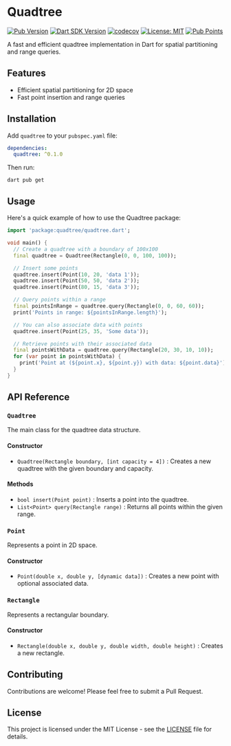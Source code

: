 # Quadtree

[![Pub Version](https://img.shields.io/pub/v/quadtree.svg)](https://pub.dev/packages/quadtree)
[![Dart SDK Version](https://badgen.net/pub/sdk-version/quadtree)](https://pub.dev/packages/quadtree)
[![codecov](https://codecov.io/gh/arkaung/quadtree/branch/main/graph/badge.svg)](https://codecov.io/gh/arkaung/quadtree)
[![License: MIT](https://img.shields.io/badge/license-MIT-blue.svg)](https://opensource.org/licenses/MIT)
[![Pub Points](https://img.shields.io/pub/points/quadtree)](https://pub.dev/packages/quadtree/score)

A fast and efficient quadtree implementation in Dart for spatial partitioning and range queries.

## Features

- Efficient spatial partitioning for 2D space
- Fast point insertion and range queries

## Installation

Add `quadtree` to your `pubspec.yaml` file:

```yaml
dependencies:
  quadtree: ^0.1.0
```

Then run:

```
dart pub get
```

## Usage

Here's a quick example of how to use the Quadtree package:

```dart
import 'package:quadtree/quadtree.dart';

void main() {
  // Create a quadtree with a boundary of 100x100
  final quadtree = Quadtree(Rectangle(0, 0, 100, 100));

  // Insert some points
  quadtree.insert(Point(10, 20, 'data 1'));
  quadtree.insert(Point(50, 50, 'data 2'));
  quadtree.insert(Point(80, 15, 'data 3'));

  // Query points within a range
  final pointsInRange = quadtree.query(Rectangle(0, 0, 60, 60));
  print('Points in range: ${pointsInRange.length}');

  // You can also associate data with points
  quadtree.insert(Point(25, 35, 'Some data'));

  // Retrieve points with their associated data
  final pointsWithData = quadtree.query(Rectangle(20, 30, 10, 10));
  for (var point in pointsWithData) {
    print('Point at (${point.x}, ${point.y}) with data: ${point.data}');
  }
}
```

## API Reference

### `Quadtree`

The main class for the quadtree data structure.

#### Constructor

- `Quadtree(Rectangle boundary, [int capacity = 4])` : Creates a new quadtree with the given boundary and capacity.

#### Methods

- `bool insert(Point point)` : Inserts a point into the quadtree.
- `List<Point> query(Rectangle range)` : Returns all points within the given range.

### `Point`

Represents a point in 2D space.

#### Constructor

- `Point(double x, double y, [dynamic data])` : Creates a new point with optional associated data.

### `Rectangle`

Represents a rectangular boundary.

#### Constructor

- `Rectangle(double x, double y, double width, double height)` : Creates a new rectangle.


## Contributing

Contributions are welcome! Please feel free to submit a Pull Request.

## License

This project is licensed under the MIT License - see the [LICENSE](LICENSE) file for details.
